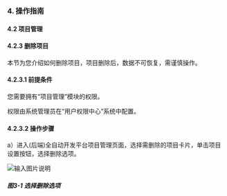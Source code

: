 ### 4. 操作指南

#### 4.2 项目管理

#### 4.2.3 删除项目

本节为您介绍如何删除项目，项目删除后，数据不可恢复，需谨慎操作。

#### 4.2.3.1 前提条件

您需要拥有“项目管理”模块的权限。

权限由系统管理员在“用户权限中心”系统中配置。

#### 4.2.3.2 操作步骤

a）进入(后端)全自动开发平台项目管理页面，选择需删除的项目卡片，单击项目设置按钮，选择删除选项。

![输入图片说明](../../../../images/SoFlu%EF%BC%88%E5%90%8E%E7%AB%AF%EF%BC%89%E5%BC%80%E5%8F%91%E5%B9%B3%E5%8F%B0/1.%20%E6%9C%80%E6%96%B0%E7%89%88%E6%9C%AC%20-%20%E6%9B%B4%E6%96%B0%E6%97%A5%E6%9C%9F%20-%202022.10.08/4.%20%E6%93%8D%E4%BD%9C%E6%8C%87%E5%8D%97/2.%20%E9%A1%B9%E7%9B%AE%E7%AE%A1%E7%90%86/3-1.png)

##### 图3-1 选择删除选项
